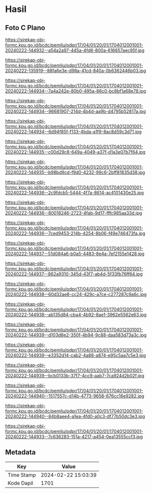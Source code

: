 # Hasil

## Foto C Plano

https://sirekap-obj-formc.kpu.go.id/bcdc/pemilu/pdpr/17/04/01/20/01/1704012001001-20240222-144932--a54a2a97-445a-4fd6-800a-616657aec95f.jpg

https://sirekap-obj-formc.kpu.go.id/bcdc/pemilu/pdpr/17/04/01/20/01/1704012001001-20240222-135919--88fa6e3e-d98a-41cd-840a-0b6362446b03.jpg

https://sirekap-obj-formc.kpu.go.id/bcdc/pemilu/pdpr/17/04/01/20/01/1704012001001-20240222-144934--7a4a242e-80b0-495a-86c0-bc8bf1a68e78.jpg

https://sirekap-obj-formc.kpu.go.id/bcdc/pemilu/pdpr/17/04/01/20/01/1704012001001-20240222-144934--96681907-214d-4b4d-aa9b-d4795b52817a.jpg

https://sirekap-obj-formc.kpu.go.id/bcdc/pemilu/pdpr/17/04/01/20/01/1704012001001-20240222-144934--6d94f85f-f133-4bda-a1f9-8ac8d59c3d71.jpg

https://sirekap-obj-formc.kpu.go.id/bcdc/pemilu/pdpr/17/04/01/20/01/1704012001001-20240222-144935--c00d29c8-649a-4049-a37f-d1a3e07b7f64.jpg

https://sirekap-obj-formc.kpu.go.id/bcdc/pemilu/pdpr/17/04/01/20/01/1704012001001-20240222-144935--b98bd9cd-f9d0-4232-99c6-2bff81835d38.jpg

https://sirekap-obj-formc.kpu.go.id/bcdc/pemilu/pdpr/17/04/01/20/01/1704012001001-20240222-144936--2c9fdcb5-5444-4f7a-8614-ac4101430e25.jpg

https://sirekap-obj-formc.kpu.go.id/bcdc/pemilu/pdpr/17/04/01/20/01/1704012001001-20240222-144936--80018246-2723-4fab-9d17-fffc985aa33d.jpg

https://sirekap-obj-formc.kpu.go.id/bcdc/pemilu/pdpr/17/04/01/20/01/1704012001001-20240222-144936--7ced9453-214b-4254-8b06-f49e746473fa.jpg

https://sirekap-obj-formc.kpu.go.id/bcdc/pemilu/pdpr/17/04/01/20/01/1704012001001-20240222-144937--51d084a6-b0a5-4483-8e4a-7ef2155e1428.jpg

https://sirekap-obj-formc.kpu.go.id/bcdc/pemilu/pdpr/17/04/01/20/01/1704012001001-20240222-144937--862a9310-345d-43f7-ab4d-5f33fb76ff64.jpg

https://sirekap-obj-formc.kpu.go.id/bcdc/pemilu/pdpr/17/04/01/20/01/1704012001001-20240222-144938--60d32ae8-cc24-429c-a7ce-c277287c9a6c.jpg

https://sirekap-obj-formc.kpu.go.id/bcdc/pemilu/pdpr/17/04/01/20/01/1704012001001-20240222-144938--ab135d84-cba4-4b92-8ae1-3962e5562e63.jpg

https://sirekap-obj-formc.kpu.go.id/bcdc/pemilu/pdpr/17/04/01/20/01/1704012001001-20240222-144939--d103d8e2-350f-4b94-9c88-daa583d73a3c.jpg

https://sirekap-obj-formc.kpu.go.id/bcdc/pemilu/pdpr/17/04/01/20/01/1704012001001-20240222-144939--e3352d14-cab2-4a88-a874-e95c5aa7c5e3.jpg

https://sirekap-obj-formc.kpu.go.id/bcdc/pemilu/pdpr/17/04/01/20/01/1704012001001-20240222-144939--bcb0133b-37f7-4cc9-aab7-7ca924d2b02f.jpg

https://sirekap-obj-formc.kpu.go.id/bcdc/pemilu/pdpr/17/04/01/20/01/1704012001001-20240222-144940--1517557c-d14b-4773-9658-676cc16e9282.jpg

https://sirekap-obj-formc.kpu.go.id/bcdc/pemilu/pdpr/17/04/01/20/01/1704012001001-20240222-144940--84b8aee4-a1ea-4fd0-a0c3-df77b50dc3e3.jpg

https://sirekap-obj-formc.kpu.go.id/bcdc/pemilu/pdpr/17/04/01/20/01/1704012001001-20240222-144933--7c636283-151a-4217-a454-0ea13555ccf3.jpg


## Metadata

| Key        | Value               |
| ---------- | ------------------- |
| Time Stamp | 2024-02-22 15:03:39 |
| Kode Dapil | 1701                |



